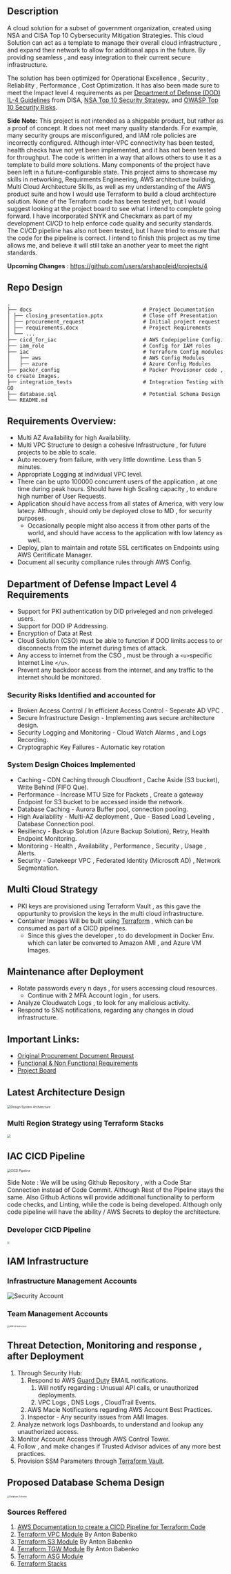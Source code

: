 ## Description

A cloud solution for a subset of government organization, created using NSA and CISA  Top 10 Cybersecurity Mitigation Strategies. This cloud Solution can act as a template to manage their overall cloud infrastructure , and expand their network to allow for additional apps in the future. By providing seamless , and easy integration to their current secure infrastructure.

The solution has been optimized for Operational Excellence , Security , Reliability , Performance , Cost Optimization. It has also been made sure to meet the Impact level 4 requirements as per [Department of  Defense (DOD) IL-4 Guidelines](./docs/DOD_IL_Requirements.pdf) from DISA, [NSA Top 10 Security Strategy](./docs/NSA_Top10_Security_Strategy.pdf), and [OWASP Top 10 Security Risks](https://owasp.org/www-project-top-ten/).

**Side Note:** This project is not intended as a shippable product, but rather as a proof of concept. It does not meet many quality standards. For example, many security groups are misconfigured, and IAM role policies are incorrectly configured. Although inter-VPC connectivity has been tested, health checks have not yet been implemented, and it has not been tested for throughput. The code is written in a way that allows others to use it as a template to build more solutions. Many components of the project have been left in a future-configurable state. This project aims to showcase my skills in networking, Requirments Engineering,  AWS architecture building, Multi Cloud Architecture Skills, as well as my understanding of the AWS product suite and how I would use Terraform to build a cloud architecture solution. None of the Terraform code has been tested yet, but I would suggest looking at the project board to see what I intend to complete going forward. I have incorporated SNYK and Checkmarx as part of my development CI/CD to help enforce code quality and security standards. The CI/CD pipeline has also not been tested, but I have tried to ensure that the code for the pipeline is correct. I intend to finish this project as my time allows me, and believe it will still take an another year to meet the right standards.

**Upcoming Changes** : https://github.com/users/arshappleid/projects/4

## Repo Design

```
.
├── docs 									# Project Documentation
│ ├── closing_presentation.pptx 			# Close off Presentation
│ ├── procurement_request 					# Initial project request
│ ├── requirements.docx 					# Project Requirements
│ └── ...
├── cicd_for_iac 							# AWS Codepipeline Config.
├── iam_role 								# Config for IAM roles 
├── iac 									# Terraform Config modules
│	├── aws									# AWS Config Modules
│	├── azure								# Azure Config Modules
├── packer_config							# Packer Provisoner code , to create Images.
├── integration_tests						# Integration Testing with GO
├── database.sql 							# Potential Schema Design
└── README.md

```

## Requirements Overview:

- Multi AZ Availability for high Availability.
- Multi VPC Structure to design a cohesive Infrastructure , for future projects to be able to scale.
- Auto recovery from failure, with very little downtime. Less than 5 minutes.
- Appropriate Logging at individual VPC level.
- There can be upto 100000 concurrent users of the application , at one time during peak hours. Should have high Scaling capacity , to endure high number of User Requests.
- Application should have access from all states of America, with very low latecy. Although , should only be deployed close to MD , for security purposes.
  - Occasionally people might also access it from other parts of the world, and should have access to the application with low latency as well.
- Deploy, plan to maintain and rotate SSL certificates on Endpoints using AWS Ceritificate Manager.
- Document all security compliance rules through AWS Config.

## Department of Defense Impact Level 4 Requirements

- Support for PKI authentication by DID priveleged and non priveleged users.
- Support for DOD IP Addressing.
- Encryption of Data at Rest
- Cloud Solution (CSO) must be able to function if DOD limits access to or disconnects from the internet during times of attack.
- Any access to internet from the CSO , must be through a `<u>`specific Internet Line `</u>`.
- Prevent any backdoor access from the internet, and any traffic to the internet should be monitored.

### Security Risks Identified and accounted for

- Broken Access Control / In efficient Access Control - Seperate AD VPC .
- Secure Infrastructure Design - Implementing aws secure architecture design.
- Security Logging and Monitoring - Cloud Watch Alarms , and Logs Recording.
- Cryptographic Key Failures - Automatic key rotation

### System Design Choices Implemented

* Caching - CDN Caching through Cloudfront , Cache Aside (S3 bucket), Write Behind (FIFO Que).
* Performance - Increase MTU Size for Packets , Create a gateway Endpoint for S3 bucket to be accessed inside the network.
* Database Caching - Aurora Buffer pool, connection pooling.
* High Availability - Multi-AZ deployment , Que - Based Load Leveling , Database Connection pool.
* Resiliency - Backup Solution (Azure Backup Solution), Retry, Health Endpoint Monitoring.
* Monitoring - Health , Availability , Performance , Security , Usage , Alerts.
* Security - Gatekeepr VPC , Federated Identity (Microsoft AD) , Network Segmentation.

## Multi Cloud Strategy

- PKI keys are provisioned using Terraform Vault , as this gave the oppurtunity to provision the keys in the multi cloud infrastructure.
- Container Images Will be built using [Terraform](https://developer.hashicorp.com/terraform/tutorials/provision/packer) , which can be consumed as part of a CICD pipelines.
  - Since this gives the developer , to do development in Docker Env. which can later be converted to Amazon AMI , and Azure VM Images.

## Maintenance after Deployment

- Rotate passwords every n days , for users accessing cloud resources.
  - Continue with 2 MFA Account login , for users.
- Analyze Cloudwatch Logs , to look for any malicious activity.
- Respond to SNS notifications, regarding any changes in cloud infrastructure.

## Important Links:

- [Original Procurement Document Request](./docs/procurement_request.pdf)
- [Functional &amp; Non Functional Requirements](./docs/requirements.docx)
- [Project Board](https://github.com/users/arshappleid/projects/4/views/1)

## Latest Architecture Design

<img src="./docs/images/architecture.png" alt="Design System Architecture" style="zoom: 50%;" />

### Multi Region Strategy using Terraform Stacks

<img src="./docs/images/terraform_stacks_implementation.png" style="zoom:50%;" />

## IAC CICD Pipeline

<img src="./docs/images/cicd_pipeline.png" alt="CICD Pipeline" style="zoom: 50%;" />

Side Note : We will be using Github Repository , with a Code Star Connection instead of Code Commit. Although Rest of the Pipeline stays the same. Also Github Actions will provide additional functionality to perform code checks, and Linting, while the code is being developed. Although only code pipeline will have the ability / AWS Secrets to deploy the architecture.

### Developer CICD Pipeline

<img src="./docs/images/developer_cicd.png" style="zoom: 33%;" />

## IAM Infrastructure

### Infrastructure Management Accounts

![Security Account](./docs/images/Security_account.png)

### Team Management Accounts

<img src="./docs/images/IAM_Infrastructure.png" alt="IAM Infrastructure" style="zoom: 33%;" />

## Threat Detection, Monitoring and response , after Deployment

1. Through Security Hub:
   1. Respond to AWS [Guard Duty](https://aws.amazon.com/guardduty/) EMAIL notifications.
      1. Will notify regarding : Unusual API calls, or unauthorized deployments.
      2. VPC Logs , DNS Logs , CloudTrail Events.
   2. AWS Macie Notifications regarding AWS Account Best Practices.
   3. Inspector - Any security issues from AMI Images.
2. Analyze network logs Dashboards, to understand and lookup any unauthorized access.
3. Monitor Account Access through AWS Control Tower.
4. Follow , and make changes if Trusted Advisor advices of any more best practices.
5. Provision SSM Parameters through [Terraform Vault](https://registry.terraform.io/providers/hashicorp/vault/latest/docs).

## Proposed Database Schema Design

<img src="./docs/images/ER_Diagram.png" alt="Database Schema" style="zoom: 33%;" />

### Sources Reffered

1. [AWS Documentation to create a CICD Pipeline for Terraform Code](https://docs.aws.amazon.com/prescriptive-guidance/latest/patterns/create-a-ci-cd-pipeline-to-validate-terraform-configurations-by-using-aws-codepipeline.html)
2. [Terraform VPC Module](https://registry.terraform.io/modules/terraform-aws-modules/vpc/aws/5.7.1) By Anton Babenko
3. [Terraform S3 Module](https://registry.terraform.io/modules/terraform-aws-modules/s3-bucket/aws/latest) By Anton Babenko
4. [Terraform TGW Module](https://registry.terraform.io/modules/terraform-aws-modules/transit-gateway/aws/latest) By Anton Babenko
5. [Terraform ASG Module](https://registry.terraform.io/modules/terraform-aws-modules/autoscaling/aws/2.0.0)
6. [Terraform Stacks](https://github.com/hashicorp-guides/lambda-component-expansion-stack) 
